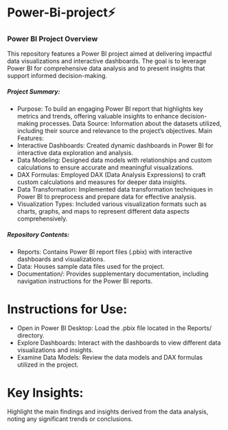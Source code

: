 # Power-Bi-project⚡
### Power BI Project Overview
This repository features a Power BI project aimed at delivering impactful data visualizations and interactive dashboards. The goal is to leverage Power BI for comprehensive data analysis and to present insights that support informed decision-making.

##### Project Summary:
- Purpose: To build an engaging Power BI report that highlights key metrics and trends, offering valuable insights to enhance decision-making processes.
Data Source: Information about the datasets utilized, including their source and relevance to the project’s objectives.
Main Features:
- Interactive Dashboards: Created dynamic dashboards in Power BI for interactive data exploration and analysis.
- Data Modeling: Designed data models with relationships and custom calculations to ensure accurate and meaningful visualizations.
- DAX Formulas: Employed DAX (Data Analysis Expressions) to craft custom calculations and measures for deeper data insights.
- Data Transformation: Implemented data transformation techniques in Power BI to preprocess and prepare data for effective analysis.
- Visualization Types: Included various visualization formats such as charts, graphs, and maps to represent different data aspects comprehensively.
##### Repository Contents:
- Reports: Contains Power BI report files (.pbix) with interactive dashboards and visualizations.
- Data: Houses sample data files used for the project.
- Documentation/: Provides supplementary documentation, including navigation instructions for the Power BI reports.
# Instructions for Use:
- Open in Power BI Desktop: Load the .pbix file located in the Reports/ directory.
- Explore Dashboards: Interact with the dashboards to view different data visualizations and insights.
- Examine Data Models: Review the data models and DAX formulas utilized in the project.
# Key Insights:
Highlight the main findings and insights derived from the data analysis, noting any significant trends or conclusions.
